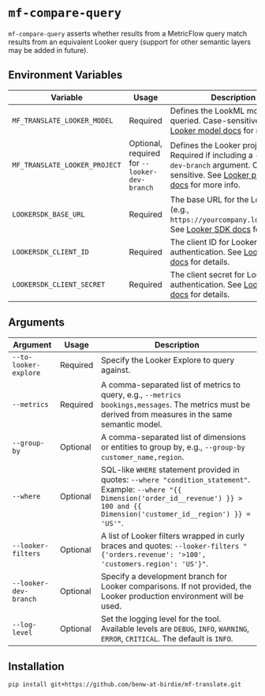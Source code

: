 # `mf-compare-query`

`mf-compare-query` asserts whether results from a MetricFlow query match results from an equivalent Looker query (support for other semantic layers may be added in future).

## Environment Variables
| Variable                       | Usage                                        | Description                                                                                                                                                           |
|--------------------------------|----------------------------------------------|-----------------------------------------------------------------------------------------------------------------------------------------------------------------------|
| `MF_TRANSLATE_LOOKER_MODEL`    | Required                                     | Defines the LookML model to be queried. Case-sensitive. See [Looker model docs](https://cloud.google.com/looker/docs/lookml-project-files#model_files) for more info. |
| `MF_TRANSLATE_LOOKER_PROJECT`  | Optional, required for `--looker-dev-branch` | Defines the Looker project. Required if including a `--looker-dev-branch` argument. Case-sensitive. See [Looker project docs](https://cloud.google.com/looker/docs/lookml-terms-and-concepts#lookml_project) for more info. |
| `LOOKERSDK_BASE_URL`           | Required                                     | The base URL for the Looker API (e.g., `https://yourcompany.looker.com`). See [Looker SDK docs](https://github.com/looker-open-source/sdk-codegen#environment-variable-configuration) for details. |
| `LOOKERSDK_CLIENT_ID`          | Required                                     | The client ID for Looker API authentication. See [Looker SDK docs](https://github.com/looker-open-source/sdk-codegen#environment-variable-configuration) for details. |
| `LOOKERSDK_CLIENT_SECRET`      | Required                                     | The client secret for Looker API authentication. See [Looker SDK docs](https://github.com/looker-open-source/sdk-codegen#environment-variable-configuration) for details. |

## Arguments
| Argument                      | Usage    | Description                                                                                                                                                                                           |
|-------------------------------|--------- |-------------------------------------------------------------------------------------------------------------------------------------------------------------------------------------------------------|
| `--to-looker-explore`         | Required | Specify the Looker Explore to query against.                                                                                                                                                          |
| `--metrics`                   | Required | A comma-separated list of metrics to query, e.g., `--metrics bookings,messages`. The metrics must be derived from measures in the same semantic model.                                                |
| `--group-by`                  | Optional | A comma-separated list of dimensions or entities to group by, e.g., `--group-by customer_name,region`.                                                                                                |
| `--where`                     | Optional | SQL-like `WHERE` statement provided in quotes: `--where "condition_statement"`. Example: `--where "{{ Dimension('order_id__revenue') }} > 100 and {{ Dimension('customer_id__region') }} = 'US'"`.    |
| `--looker-filters`            | Optional | A list of Looker filters wrapped in curly braces and quotes: `--looker-filters "{'orders.revenue': '>100', 'customers.region': 'US'}"`.                                                               |
| `--looker-dev-branch`         | Optional | Specify a development branch for Looker comparisons. If not provided, the Looker production environment will be used.                                                                                 |
| `--log-level`                 | Optional | Set the logging level for the tool. Available levels are `DEBUG`, `INFO`, `WARNING`, `ERROR`, `CRITICAL`. The default is `INFO`.                                                                      |

## Installation
```bash
pip install git+https://github.com/benw-at-birdie/mf-translate.git
```